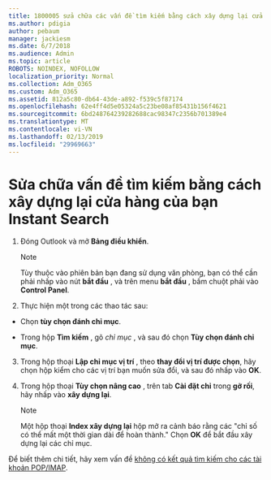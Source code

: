 ```yaml
---
title: 1800005 sửa chữa các vấn đề tìm kiếm bằng cách xây dựng lại cửa hàng của bạn Instant Search
ms.author: pdigia
author: pebaum
manager: jackiesm
ms.date: 6/7/2018
ms.audience: Admin
ms.topic: article
ROBOTS: NOINDEX, NOFOLLOW
localization_priority: Normal
ms.collection: Adm_O365
ms.custom: Adm_O365
ms.assetid: 812a5c80-db64-43de-a892-f539c5f87174
ms.openlocfilehash: 62e4ff4d5e05324a5c23be08af85431b156f4621
ms.sourcegitcommit: 6bd248764239282688cac98347c2356b701389e4
ms.translationtype: MT
ms.contentlocale: vi-VN
ms.lasthandoff: 02/13/2019
ms.locfileid: "29969663"
---
```

# <a name="fix-search-issues-by-rebuilding-your-instant-search-catalog"></a>Sửa chữa vấn đề tìm kiếm bằng cách xây dựng lại cửa hàng của bạn Instant Search

1. Đóng Outlook và mở **Bảng điều khiển**.
    
    > [!NOTE]
    > Tùy thuộc vào phiên bản bạn đang sử dụng văn phòng, bạn có thể cần phải nhấp vào nút **bắt đầu** , và trên menu **bắt đầu** , bấm chuột phải vào **Control Panel**. 
  
2. Thực hiện một trong các thao tác sau:
    
  - Chọn **tùy chọn đánh chỉ mục**.
    
  - Trong hộp **Tìm kiếm** , gõ *chỉ mục* , và sau đó chọn **Tùy chọn đánh chỉ mục**.
    
3. Trong hộp thoại **Lập chỉ mục vị trí** , theo **thay đổi vị trí được chọn**, hãy chọn hộp kiểm cho các vị trí bạn muốn sửa đổi, và sau đó nhấp vào **OK**.
    
4. Trong hộp thoại **Tùy chọn nâng cao** , trên tab **Cài đặt chỉ** trong **gỡ rối**, hãy nhấp vào **xây dựng lại**.
    
    > [!NOTE]
    > Một hộp thoại **Index xây dựng lại** hộp mở ra cảnh báo rằng các "chỉ số có thể mất một thời gian dài để hoàn thành." Chọn **OK** để bắt đầu xây dựng lại các chỉ mục. 
  
Để biết thêm chi tiết, hãy xem vấn đề [không có kết quả tìm kiếm cho các tài khoản POP/IMAP](https://support.office.com/article/51c9d2c7-a3db-4358-afdf-50d3a9e57039.aspx).
  

